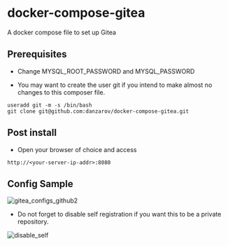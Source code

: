# docker-compose-gitea

A docker compose file to set up Gitea

## Prerequisites
* Change MYSQL_ROOT_PASSWORD and MYSQL_PASSWORD

* You may want to create the user git if you intend to make almost no changes to this composer file.

```
useradd git -m -s /bin/bash
git clone git@github.com:danzarov/docker-compose-gitea.git
```

## Post install
* Open your browser of choice and access
```
http://<your-server-ip-addr>:8080
```

## Config Sample

![gitea_configs_github2](https://user-images.githubusercontent.com/9399045/42068036-fde09098-7b1f-11e8-9eee-1e68d129751a.png)


* Do not forget to disable self registration if you want this to be a private repository.

![disable_self](https://user-images.githubusercontent.com/9399045/42068075-34385b94-7b20-11e8-9af9-fa8fe9f98905.png)

